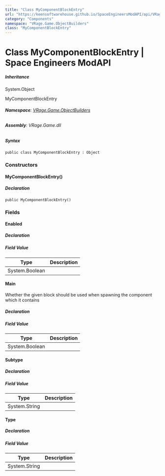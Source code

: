 ```yaml
---
title: "Class MyComponentBlockEntry"
url: "https://keensoftwarehouse.github.io/SpaceEngineersModAPI/api/VRage.Game.ObjectBuilders.MyComponentBlockEntry.html"
category: "Components"
namespace: "VRage.Game.ObjectBuilders"
class: "MyComponentBlockEntry"
---
```


# Class MyComponentBlockEntry | Space Engineers ModAPI

##### Inheritance

System.Object

MyComponentBlockEntry

###### **Namespace**: [VRage.Game.ObjectBuilders](https://keensoftwarehouse.github.io/SpaceEngineersModAPI/api/VRage.Game.ObjectBuilders.html)

###### **Assembly**: VRage.Game.dll

##### Syntax

```
public class MyComponentBlockEntry : Object
```

### Constructors

#### MyComponentBlockEntry()

##### Declaration

```
public MyComponentBlockEntry()
```

### Fields

#### Enabled

##### Declaration

##### Field Value

| Type | Description |
| --- | --- |
| System.Boolean |     |

#### Main

Whether the given block should be used when spawning the component which it contains

##### Declaration

##### Field Value

| Type | Description |
| --- | --- |
| System.Boolean |     |

#### Subtype

##### Declaration

##### Field Value

| Type | Description |
| --- | --- |
| System.String |     |

#### Type

##### Declaration

##### Field Value

| Type | Description |
| --- | --- |
| System.String |     |